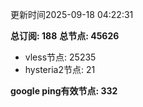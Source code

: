 更新时间2025-09-18 04:22:31

**总订阅: 188**
**总节点: 45626**
- vless节点: 25235
- hysteria2节点: 21

**google ping有效节点: 332**
